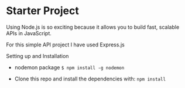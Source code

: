 # Starter Project

Using Node.js is so exciting because it allows you to build fast, scalable APIs in JavaScript.


For this simple API project I have used Express.js

Setting up and Installation

* nodemon package
```$ npm install -g nodemon```

* Clone this repo and install the dependencies with:
```npm install```
